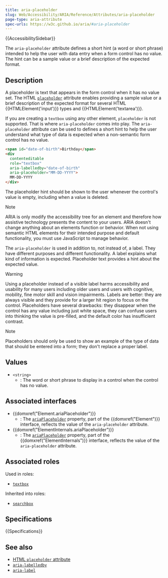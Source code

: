 ```yaml
---
title: aria-placeholder
slug: Web/Accessibility/ARIA/Reference/Attributes/aria-placeholder
page-type: aria-attribute
spec-urls: https://w3c.github.io/aria/#aria-placeholder
---
```


{{AccessibilitySidebar}}

The `aria-placeholder` attribute defines a short hint (a word or short phrase) intended to help the user with data entry when a form control has no value. The hint can be a sample value or a brief description of the expected format.

## Description

A placeholder is text that appears in the form control when it has no value set. The HTML [`placeholder`](/en-US/docs/Web/HTML/Element/input#placeholder) attribute enables providing a sample value or a brief description of the expected format for several HTML {{HTMLElement('input')}} types and {{HTMLElement('textarea')}}.

If you are creating a `textbox` using any other element, `placeholder` is not supported. That is where `aria-placeholder` comes into play. The `aria-placeholder` attribute can be used to defines a short hint to help the user understand what type of data is expected when a non-semantic form control has no value.

```html
<span id="date-of-birth">Birthday</span>
<div
  contenteditable
  role="textbox"
  aria-labelledby="date-of-birth"
  aria-placeholder="MM-DD-YYYY">
  MM-DD-YYYY
</div>
```

The placeholder hint should be shown to the user whenever the control's value is empty, including when a value is deleted.

> [!NOTE]
> ARIA is only modify the accessibility tree for an element and therefore how assistive technology presents the content to your users. ARIA doesn't change anything about an elements function or behavior. When not using semantic HTML elements for their intended purpose and default functionality, you must use JavaScript to manage behavior.

The `aria-placeholder` is used in addition to, not instead of, a label. They have different purposes and different functionality. A label explains what kind of information is expected. Placeholder text provides a hint about the expected value.

> [!WARNING]
> Using a placeholder instead of a visible label harms accessibility and usability for many users including older users and users with cognitive, mobility, fine motor skill and vision impairments. Labels are better: they are always visible and they provide for a larger hit region to focus on the control. Placeholders have several drawbacks: they disappear when the control has any value including just white space, they can confuse users into thinking the value is pre-filled, and the default color has insufficient contrast.

> [!NOTE]
> Placeholders should only be used to show an example of the type of data that should be entered into a form; they don't replace a proper label.

## Values

- `<string>`
  - : The word or short phrase to display in a control when the control has no value.

## Associated interfaces

- {{domxref("Element.ariaPlaceholder")}}
  - : The [`ariaPlaceholder`](/en-US/docs/Web/API/Element/ariaPlaceholder) property, part of the {{domxref("Element")}} interface, reflects the value of the `aria-placeholder` attribute.
- {{domxref("ElementInternals.ariaPlaceholder")}}
  - : The [`ariaPlaceholder`](/en-US/docs/Web/API/ElementInternals/ariaPlaceholder) property, part of the {{domxref("ElementInternals")}} interface, reflects the value of the `aria-placeholder` attribute.

## Associated roles

Used in roles:

- [`textbox`](/en-US/docs/Web/Accessibility/ARIA/Roles/textbox_role)

Inherited into roles:

- [`searchbox`](/en-US/docs/Web/Accessibility/ARIA/Roles/searchbox_role)

## Specifications

{{Specifications}}

## See also

- [HTML `placeholder` attribute](/en-US/docs/Web/HTML/Element/input#placeholder)
- [`aria-labelledby`](/en-US/docs/Web/Accessibility/ARIA/Reference/Attributes/aria-labelledby)
- [`aria-label`](/en-US/docs/Web/Accessibility/ARIA/Reference/Attributes/aria-label)
